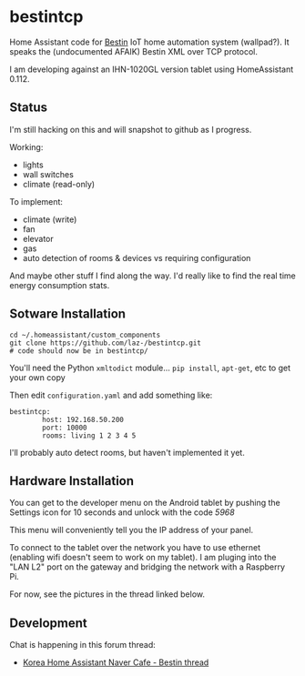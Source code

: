 # bestintcp
Home Assistant code for [Bestin](http://bestin.icontrols.co.kr/) IoT home
automation system (wallpad?). It speaks the (undocumented AFAIK) Bestin XML
over TCP protocol.

I am developing against an IHN-1020GL version tablet using HomeAssistant 0.112.

## Status
I'm still hacking on this and will snapshot to github as I progress.

Working:

- lights
- wall switches
- climate (read-only)

To implement:

- climate (write)
- fan
- elevator
- gas
- auto detection of rooms & devices vs requiring configuration

And maybe other stuff I find along the way. I'd really like to find the real
time energy consumption stats.

## Sotware Installation

    cd ~/.homeassistant/custom_components
    git clone https://github.com/laz-/bestintcp.git
    # code should now be in bestintcp/

You'll need the Python `xmltodict` module... `pip install`, `apt-get`, etc to
get your own copy

Then edit `configuration.yaml` and add something like:

    bestintcp:
            host: 192.168.50.200
            port: 10000
            rooms: living 1 2 3 4 5

I'll probably auto detect rooms, but haven't implemented it yet.

## Hardware Installation

You can get to the developer menu on the Android tablet by pushing the Settings
icon for 10 seconds and unlock with the code *5968*

This menu will conveniently tell you the IP address of your panel.

To connect to the tablet over the network you have to use ethernet (enabling
wifi doesn't seem to work on my tablet). I am pluging into the "LAN L2" port on
the gateway and bridging the network with a Raspberry Pi.

For now, see the pictures in the thread linked below.

## Development

Chat is happening in this forum thread:

- [Korea Home Assistant Naver Cafe - Bestin thread](https://cafe.naver.com/koreassistant/1160)


